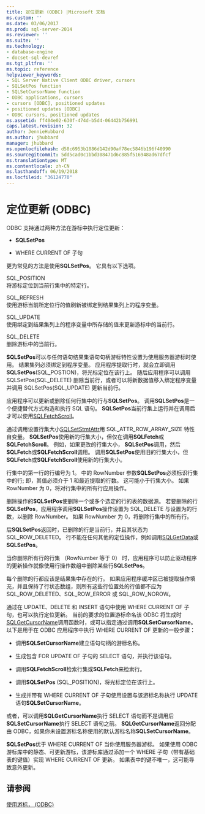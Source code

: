 ```yaml
---
title: 定位更新 (ODBC) |Microsoft 文档
ms.custom: ''
ms.date: 03/06/2017
ms.prod: sql-server-2014
ms.reviewer: ''
ms.suite: ''
ms.technology:
- database-engine
- docset-sql-devref
ms.tgt_pltfrm: ''
ms.topic: reference
helpviewer_keywords:
- SQL Server Native Client ODBC driver, cursors
- SQLSetPos function
- SQLSetCursorName function
- ODBC applications, cursors
- cursors [ODBC], positioned updates
- positioned updates [ODBC]
- ODBC cursors, positioned updates
ms.assetid: ff404e02-630f-474d-b5d4-06442b756991
caps.latest.revision: 32
author: JennieHubbard
ms.author: jhubbard
manager: jhubbard
ms.openlocfilehash: d58c6953b1886d142d90af78ec5846b196f40990
ms.sourcegitcommit: 5dd5cad0c1bbd308471d6c885f516948ad67dfcf
ms.translationtype: MT
ms.contentlocale: zh-CN
ms.lasthandoff: 06/19/2018
ms.locfileid: "36124770"
---
```

# <a name="positioned-updates-odbc"></a>定位更新 (ODBC)
  ODBC 支持通过两种方法在游标中执行定位更新：  
  
-   **SQLSetPos**  
  
-   WHERE CURRENT OF 子句  
  
 更为常见的方法是使用**SQLSetPos**。 它具有以下选项。  
  
 SQL_POSITION  
 将游标定位到当前行集中的特定行。  
  
 SQL_REFRESH  
 使用游标当前所定位行的值刷新被绑定到结果集列上的程序变量。  
  
 SQL_UPDATE  
 使用绑定到结果集列上的程序变量中所存储的值来更新游标中的当前行。  
  
 SQL_DELETE  
 删除游标中的当前行。  
  
 **SQLSetPos**可以与任何语句结果集语句句柄游标特性设置为使用服务器游标时使用。 结果集列必须绑定到程序变量。 应用程序提取行时，就会立即调用**SQLSetPos**(SQL_POSTION)，将光标定位在该行上。 随后应用程序可以调用 SQLSetPos(SQL_DELETE) 删除当前行，或者可以将新数据值移入绑定程序变量并调用 SQLSetPos(SQL_UPDATE) 更新当前行。  
  
 应用程序可以更新或删除任何行集中的行与**SQLSetPos**。 调用**SQLSetPos**是一个便捷替代方式构造和执行 SQL 语句。 **SQLSetPos**当前行集上运行并在调用后才可以使用[SQLFetchScroll](../native-client-odbc-api/sqlfetchscroll.md)。  
  
 通过调用设置行集大小[SQLSetStmtAttr](../native-client-odbc-api/sqlsetstmtattr.md)用 SQL_ATTR_ROW_ARRAY_SIZE 特性自变量。 **SQLSetPos**使用新的行集大小，但仅在调用**SQLFetch**或**SQLFetchScroll**。 例如，如果更改的行集大小， **SQLSetPos**调用，然后**SQLFetch**或**SQLFetchScroll**调用。 调用**SQLSetPos**使用旧的行集大小，但**SQLFetch**或**SQLFetchScroll**使用新的行集大小。  
  
 行集中的第一行的行编号为 1。 中的 RowNumber 参数**SQLSetPos**必须标识行集中的行; 即，其值必须介于 1 和最近提取的行数。 这可能小于行集大小。 如果 RowNumber 为 0，将对行集中的所有行应用操作。  
  
 删除操作的**SQLSetPos**使删除一个或多个选定的行的表的数据源。 若要删除的行**SQLSetPos**，应用程序调用**SQLSetPos**操作设置为 SQL_DELETE 与设置为的行数，以删除 RowNumber。 如果 RowNumber 为 0，将删除行集中的所有行。  
  
 后**SQLSetPos**返回时，已删除的行是当前行，并且其状态为 SQL_ROW_DELETED。 行不能在任何其他的定位操作，例如调用[SQLGetData](../native-client-odbc-api/sqlgetdata.md)或**SQLSetPos**。  
  
 当你删除所有行的行集 （RowNumber 等于 0） 时，应用程序可以防止驱动程序的更新操作就像使用行操作数组中删除某些行**SQLSetPos**。  
  
 每个删除的行都应该是结果集中存在的行。 如果应用程序缓冲区已被提取操作填充，并且保持了行状态数组，则所有这些行位置处的行值都不应为 SQL_ROW_DELETED、SQL_ROW_ERROR 或 SQL_ROW_NOROW。  
  
 通过在 UPDATE、DELETE 和 INSERT 语句中使用 WHERE CURRENT OF 子句，也可以执行定位更新。 当前的要求的位置游标命名该 ODBC 将生成时[SQLGetCursorName](../native-client-odbc-api/sqlgetcursorname.md)调用函数时，或可以指定通过调用**SQLSetCursorName**。 以下是用于在 ODBC 应用程序中执行 WHERE CURRENT OF 更新的一般步骤：  
  
-   调用**SQLSetCursorName**建立语句句柄的游标名称。  
  
-   生成包含 FOR UPDATE OF 子句的 SELECT 语句，并执行该语句。  
  
-   调用**SQLFetchScroll**检索行集或**SQLFetch**来检索行。  
  
-   调用**SQLSetPos** (SQL_POSITION)，将光标定位在该行上。  
  
-   生成并带有 WHERE CURRENT OF 子句使用设置与该游标名称执行 UPDATE 语句**SQLSetCursorName**。  
  
 或者，可以调用**SQLGetCursorName**执行 SELECT 语句而不是调用后**SQLSetCursorName**执行 SELECT 语句之前。 **SQLGetCursorName**返回分配由 ODBC，如果你未设置游标名称使用的默认游标名称**SQLSetCursorName**。  
  
 **SQLSetPos**优于 WHERE CURRENT OF 当你使用服务器游标。 如果使用 ODBC 游标库中的静态、可更新游标，该游标库通过添加一个 WHERE 子句（带有基础表的键值）实现 WHERE CURRENT OF 更新。 如果表中的键不唯一，这可能导致意外更新。  
  
## <a name="see-also"></a>请参阅  
 [使用游标， &#40;ODBC&#41;](using-cursors-odbc.md)  
  
  